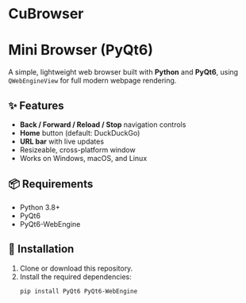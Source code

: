 # CuBrowser

# Mini Browser (PyQt6)

A simple, lightweight web browser built with **Python** and **PyQt6**, using `QWebEngineView` for full modern webpage rendering.

## ✨ Features

- **Back / Forward / Reload / Stop** navigation controls
- **Home** button (default: DuckDuckGo)
- **URL bar** with live updates
- Resizeable, cross-platform window
- Works on Windows, macOS, and Linux

## 📦 Requirements

- Python 3.8+
- PyQt6
- PyQt6-WebEngine

## 🔧 Installation

1. Clone or download this repository.
2. Install the required dependencies:
   ```bash
   pip install PyQt6 PyQt6-WebEngine
   ```
